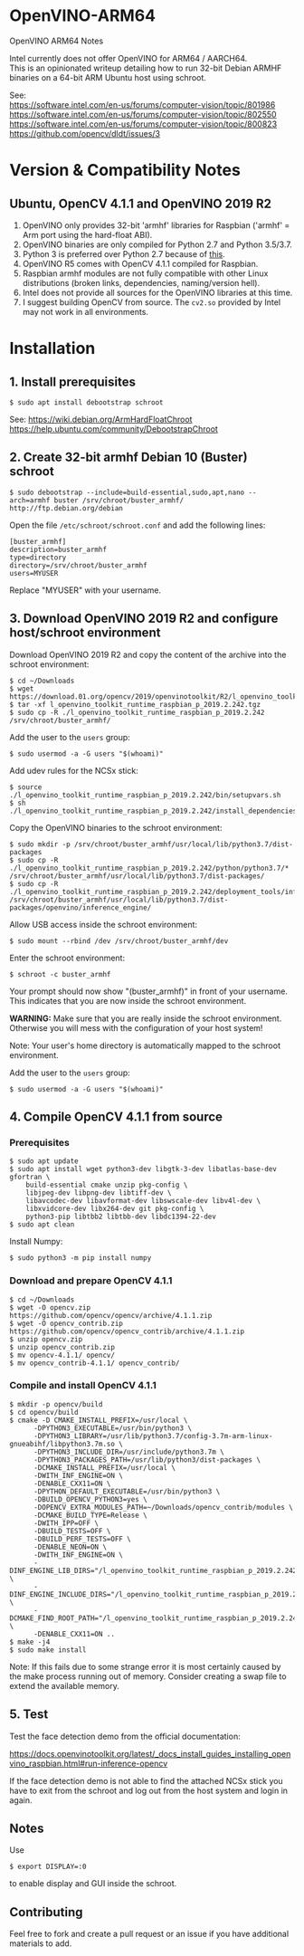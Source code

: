 # OpenVINO-ARM64
OpenVINO ARM64 Notes

Intel currently does not offer OpenVINO for ARM64 / AARCH64.  
This is an opinionated writeup detailing how to run 32-bit Debian ARMHF binaries on a 64-bit ARM Ubuntu host using schroot.

See:  
https://software.intel.com/en-us/forums/computer-vision/topic/801986  
https://software.intel.com/en-us/forums/computer-vision/topic/802550  
https://software.intel.com/en-us/forums/computer-vision/topic/800823  
https://github.com/opencv/dldt/issues/3  

# Version & Compatibility Notes

## Ubuntu, OpenCV 4.1.1 and OpenVINO 2019 R2

1. OpenVINO only provides 32-bit 'armhf' libraries for Raspbian ('armhf' = Arm port using the hard-float ABI).
2. OpenVINO binaries are only compiled for Python 2.7 and Python 3.5/3.7.
3. Python 3 is preferred over Python 2.7 because of [this](https://pythonclock.org).
4. OpenVINO R5 comes with OpenCV 4.1.1 compiled for Raspbian.
5. Raspbian armhf modules are not fully compatible with other Linux distributions (broken links, dependencies, naming/version hell).
6. Intel does not provide all sources for the OpenVINO libraries at this time.
7. I suggest building OpenCV from source. The `cv2.so` provided by Intel may not work in all environments.

# Installation

## 1. Install prerequisites

```
$ sudo apt install debootstrap schroot
```

See:
https://wiki.debian.org/ArmHardFloatChroot  
https://help.ubuntu.com/community/DebootstrapChroot

## 2. Create 32-bit armhf Debian 10 (Buster) schroot

```
$ sudo debootstrap --include=build-essential,sudo,apt,nano --arch=armhf buster /srv/chroot/buster_armhf/ http://ftp.debian.org/debian
```

Open the file `/etc/schroot/schroot.conf` and add the following lines:

```
[buster_armhf]
description=buster_armhf
type=directory
directory=/srv/chroot/buster_armhf
users=MYUSER
```

Replace "MYUSER" with your username.

## 3. Download OpenVINO 2019 R2 and configure host/schroot environment

Download OpenVINO 2019 R2 and copy the content of the archive into the schroot environment:

```
$ cd ~/Downloads
$ wget https://download.01.org/opencv/2019/openvinotoolkit/R2/l_openvino_toolkit_runtime_raspbian_p_2019.2.242.tgz
$ tar -xf l_openvino_toolkit_runtime_raspbian_p_2019.2.242.tgz
$ sudo cp -R ./l_openvino_toolkit_runtime_raspbian_p_2019.2.242 /srv/chroot/buster_armhf/
```

Add the user to the `users` group:

```
$ sudo usermod -a -G users "$(whoami)"
```

Add udev rules for the NCSx stick:

```
$ source ./l_openvino_toolkit_runtime_raspbian_p_2019.2.242/bin/setupvars.sh
$ sh ./l_openvino_toolkit_runtime_raspbian_p_2019.2.242/install_dependencies/install_NCS_udev_rules.sh
```

Copy the OpenVINO binaries to the schroot environment:

```
$ sudo mkdir -p /srv/chroot/buster_armhf/usr/local/lib/python3.7/dist-packages
$ sudo cp -R ./l_openvino_toolkit_runtime_raspbian_p_2019.2.242/python/python3.7/* /srv/chroot/buster_armhf/usr/local/lib/python3.7/dist-packages/
$ sudo cp -R ./l_openvino_toolkit_runtime_raspbian_p_2019.2.242/deployment_tools/inference_engine/lib/armv7l/* /srv/chroot/buster_armhf/usr/local/lib/python3.7/dist-packages/openvino/inference_engine/
```

Allow USB access inside the schroot environment:

```
$ sudo mount --rbind /dev /srv/chroot/buster_armhf/dev
```

Enter the schroot environment:

```
$ schroot -c buster_armhf
```

Your prompt should now show "(buster_armhf)" in front of your username. This indicates that you are now inside the schroot environment.

**WARNING:** Make sure that you are really inside the schroot environment. Otherwise you will mess with the configuration of your host system!

Note: Your user's home directory is automatically mapped to the schroot environment.

Add the user to the `users` group:

```
$ sudo usermod -a -G users "$(whoami)"
```

## 4. Compile OpenCV 4.1.1 from source

### Prerequisites

```
$ sudo apt update
$ sudo apt install wget python3-dev libgtk-3-dev libatlas-base-dev gfortran \
    build-essential cmake unzip pkg-config \
    libjpeg-dev libpng-dev libtiff-dev \
    libavcodec-dev libavformat-dev libswscale-dev libv4l-dev \
    libxvidcore-dev libx264-dev git pkg-config \
    python3-pip libtbb2 libtbb-dev libdc1394-22-dev
$ sudo apt clean
```

Install Numpy:

```
$ sudo python3 -m pip install numpy
```

### Download and prepare OpenCV 4.1.1

```
$ cd ~/Downloads
$ wget -O opencv.zip https://github.com/opencv/opencv/archive/4.1.1.zip
$ wget -O opencv_contrib.zip https://github.com/opencv/opencv_contrib/archive/4.1.1.zip
$ unzip opencv.zip
$ unzip opencv_contrib.zip
$ mv opencv-4.1.1/ opencv/
$ mv opencv_contrib-4.1.1/ opencv_contrib/
```

### Compile and install OpenCV 4.1.1

```
$ mkdir -p opencv/build
$ cd opencv/build
$ cmake -D CMAKE_INSTALL_PREFIX=/usr/local \
      -DPYTHON3_EXECUTABLE=/usr/bin/python3 \
      -DPYTHON3_LIBRARY=/usr/lib/python3.7/config-3.7m-arm-linux-gnueabihf/libpython3.7m.so \
      -DPYTHON3_INCLUDE_DIR=/usr/include/python3.7m \
      -DPYTHON3_PACKAGES_PATH=/usr/lib/python3/dist-packages \
      -DCMAKE_INSTALL_PREFIX=/usr/local \
      -DWITH_INF_ENGINE=ON \
      -DENABLE_CXX11=ON \
      -DPYTHON_DEFAULT_EXECUTABLE=/usr/bin/python3 \
      -DBUILD_OPENCV_PYTHON3=yes \
      -DOPENCV_EXTRA_MODULES_PATH=~/Downloads/opencv_contrib/modules \
      -DCMAKE_BUILD_TYPE=Release \
      -DWITH_IPP=OFF \
      -DBUILD_TESTS=OFF \
      -DBUILD_PERF_TESTS=OFF \
      -DENABLE_NEON=ON \
      -DWITH_INF_ENGINE=ON \
      -DINF_ENGINE_LIB_DIRS="/l_openvino_toolkit_runtime_raspbian_p_2019.2.242/deployment_tools/inference_engine/lib/armv7l" \
      -DINF_ENGINE_INCLUDE_DIRS="/l_openvino_toolkit_runtime_raspbian_p_2019.2.242/deployment_tools/inference_engine/include" \
      -DCMAKE_FIND_ROOT_PATH="/l_openvino_toolkit_runtime_raspbian_p_2019.2.242/" \
      -DENABLE_CXX11=ON ..
$ make -j4
$ sudo make install
```

Note: If this fails due to some strange error it is most certainly caused by the make process running out of memory. Consider creating a swap file to extend the available memory.

## 5. Test

Test the face detection demo from the official documentation:

https://docs.openvinotoolkit.org/latest/_docs_install_guides_installing_openvino_raspbian.html#run-inference-opencv

If the face detection demo is not able to find the attached NCSx stick you have to exit from the schroot and log out from the host system and login in again.

## Notes

Use 

```
$ export DISPLAY=:0
```

to enable display and GUI inside the schroot.

## Contributing

Feel free to fork and create a pull request or an issue if you have additional materials to add.
